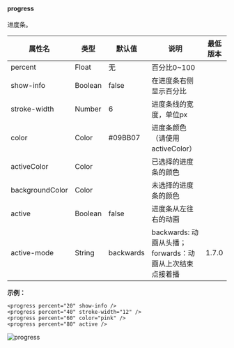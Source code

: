 <!-- https://mp.weixin.qq.com/debug/wxadoc/dev/component/progress.html -->

#### progress

进度条。

  属性名            |  类型      |  默认值      |  说明                                    | 最低版本 
--------------------|------------|--------------|------------------------------------------|----------
  percent           |  Float     |  无          |  百分比0~100                             |          
  show-info         |  Boolean   |  false       |  在进度条右侧显示百分比                  |          
  stroke-width      |  Number    |  6           |  进度条线的宽度，单位px                  |          
  color             |  Color     |  #09BB07     |  进度条颜色 （请使用 activeColor）       |          
  activeColor       |  Color     |              |  已选择的进度条的颜色                    |          
  backgroundColor   |  Color     |              |  未选择的进度条的颜色                    |          
  active            |  Boolean   |  false       |  进度条从左往右的动画                    |          
  active-mode       |  String    |  backwards   |backwards: 动画从头播；forwards：动画从上次结束点接着播|  1.7.0   

**示例：**

    <progress percent="20" show-info />
    <progress percent="40" stroke-width="12" />
    <progress percent="60" color="pink" />
    <progress percent="80" active />
    

![progress](https://mp.weixin.qq.com/debug/wxadoc/dev/image/pic/progress.png?t=201828)
